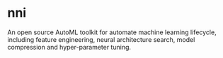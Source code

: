 # nni
An open source AutoML toolkit for automate machine learning lifecycle, including feature engineering, neural architecture search, model compression and hyper-parameter tuning.
